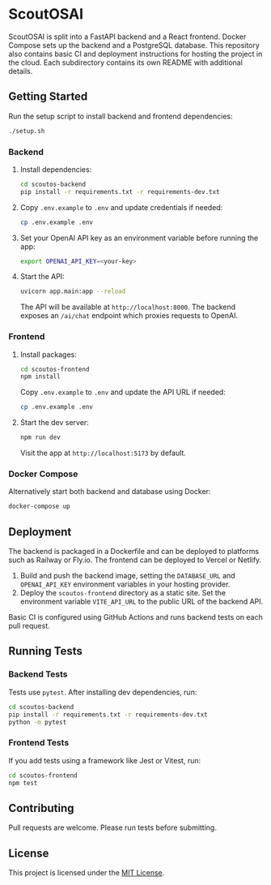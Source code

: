 # ScoutOSAI

ScoutOSAI is split into a FastAPI backend and a React frontend. Docker Compose sets up the backend and a PostgreSQL database.  This repository also contains basic CI and deployment instructions for hosting the project in the cloud.  Each subdirectory contains its own README with additional details.

## Getting Started

Run the setup script to install backend and frontend dependencies:

```bash
./setup.sh
```


### Backend
1. Install dependencies:
   ```bash
   cd scoutos-backend
   pip install -r requirements.txt -r requirements-dev.txt
   ```
2. Copy `.env.example` to `.env` and update credentials if needed:
   ```bash
   cp .env.example .env
   ```
3. Set your OpenAI API key as an environment variable before running the app:
   ```bash
   export OPENAI_API_KEY=<your-key>
   ```
4. Start the API:
   ```bash
   uvicorn app.main:app --reload
   ```
   The API will be available at `http://localhost:8000`.
   The backend exposes an `/ai/chat` endpoint which proxies requests to OpenAI.

### Frontend
1. Install packages:
   ```bash
   cd scoutos-frontend
   npm install
   ```
   Copy `.env.example` to `.env` and update the API URL if needed:
   ```bash
   cp .env.example .env
   ```
2. Start the dev server:
   ```bash
   npm run dev
   ```
   Visit the app at `http://localhost:5173` by default.

### Docker Compose
Alternatively start both backend and database using Docker:
```bash
docker-compose up
```

## Deployment

The backend is packaged in a Dockerfile and can be deployed to platforms such as
Railway or Fly.io.  The frontend can be deployed to Vercel or Netlify.

1. Build and push the backend image, setting the `DATABASE_URL` and `OPENAI_API_KEY`
   environment variables in your hosting provider.
2. Deploy the `scoutos-frontend` directory as a static site.  Set the
   environment variable `VITE_API_URL` to the public URL of the backend API.

Basic CI is configured using GitHub Actions and runs backend tests on each pull
request.

## Running Tests

### Backend Tests
Tests use `pytest`. After installing dev dependencies, run:
```bash
cd scoutos-backend
pip install -r requirements.txt -r requirements-dev.txt
python -m pytest
```

### Frontend Tests
If you add tests using a framework like Jest or Vitest, run:
```bash
cd scoutos-frontend
npm test
```
## Contributing
Pull requests are welcome. Please run tests before submitting.




## License
This project is licensed under the [MIT License](LICENSE).

